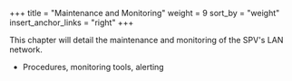 +++
title = "Maintenance and Monitoring"
weight = 9
sort_by = "weight"
insert_anchor_links = "right"
+++

This chapter will detail the maintenance and monitoring of the SPV's LAN network.

- Procedures, monitoring tools, alerting